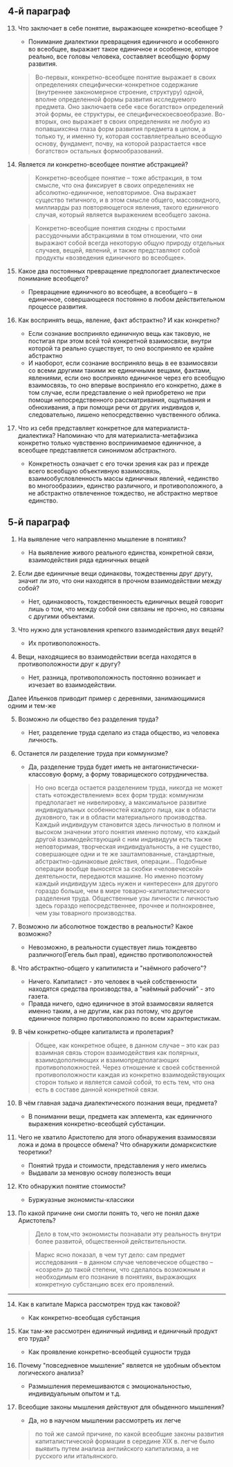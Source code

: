 ## 4-й параграф

13. Что заключает в себе понятие, выражающее конкретно-всеобщее ?
    - Понимание диалектики превращения единичного и особенного во всеобщее, выражает такое единичное и особенное, которое реально, все головы человека, составляет всеобщую форму развития.

    >Во-первых, конкретно-всеобщее понятие выражает в своих определениях специфически-конкретное содержание (внутреннее закономерное строение, структуру) одной, вполне определенной формы развития исследуемого предмета. Оно заключаетв себе «все богатство» определений этой формы, ее структуры, ее специфическоесвоеобразие. Во-вторых, оно выражает в своих определениях не любую из попавшихсяна глаза форм развития предмета в целом, а только ту, и именно ту, которая составляетреально всеобщую основу, фундамент, почву, на которой разрастается «все богатство» остальных формообразований.

14. Является ли конкретно-всеобщее понятие абстракцией?
    >Конкретно-всеобщее понятие – тоже абстракция, в том смысле, что она фиксирует в своих определениях не абсолютно-единичное, неповторимое. Она выражает существо типичного, и в этом смысле общего, массовидного, миллиарды раз повторяющегося явления, такого единичного случая, который является выражением всеобщего закона.

    >Конкретно-всеобщие понятия сходны с простыми рассудочными абстракциями в том отношении, что они выражают собой всегда некоторую общую природу отдельных случаев, вещей, явлений, и также представляют собой продукты «возведения единичного во всеобщее».

15. Какое два постоянных превращение предпологает диалектическое понимание всеобщего?
    - Превращение единичного во всеобщее, а всеобщего – в единичное, совершающееся постоянно в любом действительном процессе развития.

16. Как воспринять вещь, явление, факт абстрактно? И как конкретно?
    - Если сознание восприняло единичную вещь как таковую, не постигая при этом всей той конкретной взаимосвязи, внутри которой та реально существует, то оно восприняло ее крайне абстрактно
    - И наоборот, если сознание восприняло вещь в ее взаимосвязи со всеми другими такими же единичными вещами, фактами, явлениями, если оно восприняло единичное через его всеобщую взаимосвязь, то оно впервые восприняло его конкретно, даже в том случае, если представление о ней приобретено не при помощи непосредственного рассматривания, ощупывания и обнюхивания, а при помощи речи от других индивидов и, следовательно, лишено непосредственно чувственного облика.

17. Что из себя представляет конкретное для материалиста-диалектика? Напоминаю что для материалиста-метафизика конкретно только чувственно воспринимаемое единичное, а всеобщее представляется синонимом абстрактного. 
    - Конкретность означает с его точки зрения как раз и прежде всего всеобщую объективную взаимосвязь, взаимообусловленность массы единичных явлений, «единство во многообразии», единство различного, и противоположного, а не абстрактно отвлеченное тождество, не абстрактно мертвое единство. 

## 5-й параграф

1. На выявление чего направленно мышление в понятиях?
    - На выявление живого реального единства, конкретной связи, взаимодействия ряда единичных вещей

2. Если две единичные вещи одинаковы, тождественны друг другу, значит ли это, что они находятся в прочном взаимодействии между собой?
    - Нет, одинаковость, тождественноесть единичных вещей говорит лишь о том, что между собой они связаны не прочно, но связаны с другими объектами.

3. Что нужно для установления крепкого взаимодействия двух вещей?
    - Их противоположность.

4. Вещи, находящиеся во взаимодействии всегда находятся в противоположности друг к другу?
    - Нет, разница, противоположность постоянно возникает и изчезает во взаимодействии.

Далее Ильенков приводит пример с деревнями, занимающимися одним и тем-же

5. Возможно ли общество без разделения труда?
    - Нет, разделение труда сделало из стада общество, из человека личность.

6. Останется ли разделение труда при коммунизме?
    - Да, разделение труда будет иметь не антагонистически-классовую форму, а форму товарищеского сотрудничества.
    > Но оно всегда остается разделением труда, никогда не может стать «отождествлением» всех форм труда: коммунизм предполагает не нивелировку, а максимальное развитие индивидуальных особенностей каждого лица, как в области духовного, так и в области материального производства. Каждый индивидуум становится здесь личностью в полном и высоком значении этого понятия именно потому, что каждый другой взаимодействующий с ним индивидуум есть также неповторимая, творческая индивидуальность, а не существо, совершающее одни и те же заштампованные, стандартные, абстрактно-одинаковые действия, операции... Подобные операции вообще выносятся за скобки «человеческой» деятельности, передаются машине. Но именно поэтому каждый индивидуум здесь нужен и «интересен» для другого гораздо больше, чем в мире товарно-капиталистического разделения труда. Общественные узы личности с личностью здесь гораздо непосредственнее, прочнее и полнокровнее, чем узы товарного производства.

7. Возможно ли абсолютное тождество в реальности? Какое возможно?
    - Невозможно, в реальности существует лишь тождевтво различного(Гегель был прав), единство противоположностей

8. Что абстрактно-общего у капитилиста и "наёмного рабочего"?
    - Ничего. Капиталист - это человек в чьей собственности находятся средства производства, а "наёмный рабочий" - это газета.
    - Правда ничего, одно единичное в этой взаимосвязи является именно таким, а не другим, как раз потому, что другое единичное полярно противоположно по всем характеристикам.

9. В чём конкретно-общее капиталиста и пролетария?
    > Общее, как конкретное общее, в данном случае – это как раз взаимная связь сторон взаимодействия как полярных, взаимодополняющих и взаимопредполагающих противоположностей. Через отношение к своей собственной противоположности каждая из конкретно взаимодействующих сторон только и является самой собой, то есть тем, что она есть в составе данной конкретной связи.

10. В чём главная задача диалектического познания вещи, предмета?
    - В пониманни вещи, предмета как эллемента, как единичного выражения конкретно-всеобщей субстанции.

11. Чего не хватило Аристотелю для этого обнаружения взаимосвязи ложа и дома в процессе обмена? Что обнаружили домарксисткие теоретики?
    - Понятий труда и стоимости, представления у него имелись
    - Выдавали за меновую основу полезность вещи

12. Кто обнаружил понятие стоимости?
    - Буржуазные экономисты-классики

13. По какой причине они смогли понять то, чего не понял даже Аристотель?
    > Дело в том,что экономисты познавали эту реальность внутри более развитой, общественной действительности.
    
    > Маркс ясно показал, в чем тут дело: сам предмет исследования – в данном случае человеческое общество – «созрел» до такой степени, что сделалось возможным и необходимым его познание в понятиях, выражающих конкретную субстанцию всех его проявлений.
    
_____________________________________
14. Как в капитале Маркса рассмотрен труд как таковой?
    - Как конкретно-всеобщая субстанция

15. Как там-же рассмотрен единичный индивид и единичный продукт его труда?
    - Как проявление конкретно-всеобщей сущности труда

16. Почему "повседневное мышление" является не удобным объектом логического анализа?
    -  Размышления перемешиваются с эмоциональностью, индивидуальным опытом и  т.д. 

17. Всеобщие законы мышления действуют для обыденного мышления?
    - Да, но в научном мышлении рассмотреть их легче
    > по той же самой причине, по какой всеобщие законы развития капиталистической формации в середине XIX в. легче было выявить путем анализа английского капитализма, а не русского или итальянского.
    
















